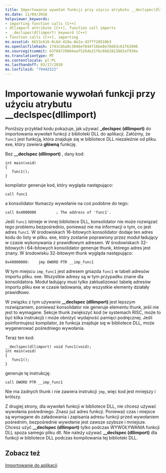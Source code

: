 ```yaml
---
title: Importowanie wywołań funkcji przy użyciu atrybutu __declspec(dllimport)
ms.date: 11/04/2016
helpviewer_keywords:
- importing function calls [C++]
- dllimport attribute [C++], function call imports
- __declspec(dllimport) keyword [C++]
- function calls [C++], importing
ms.assetid: 6b53c616-0c6d-419a-8e2a-d2fff20510b3
ms.openlocfilehash: 1743cbba8c3046ef844f16be8e78d43c61f62606
ms.sourcegitcommit: 63784729604aaf526de21f6c6b62813882af930a
ms.translationtype: MT
ms.contentlocale: pl-PL
ms.lasthandoff: 03/17/2020
ms.locfileid: "79442522"
---
```

# <a name="importing-function-calls-using-__declspecdllimport"></a>Importowanie wywołań funkcji przy użyciu atrybutu __declspec(dllimport)

Poniższy przykład kodu pokazuje, jak używać **_declspec (dllimport)** do importowania wywołań funkcji z biblioteki DLL do aplikacji. Załóżmy, że `func1` jest funkcją, która znajduje się w bibliotece DLL niezależnie od pliku. exe, który zawiera **główną** funkcję.

Bez **__declspec (dllimport)** , dany kod:

```
int main(void)
{
   func1();
}
```

kompilator generuje kod, który wygląda następująco:

```
call func1
```

a konsolidator tłumaczy wywołanie na coś podobne do tego:

```
call 0x4000000         ; The address of 'func1'.
```

Jeśli `func1` istnieje w innej bibliotece DLL, konsolidator nie może rozwiązać tego problemu bezpośrednio, ponieważ nie ma informacji o tym, co jest adres `func1`. W środowiskach 16-bitowych konsolidator dodaje ten adres kodu do listy w pliku. exe, który zostanie poprawiony przez moduł ładujący w czasie wykonywania z prawidłowym adresem. W środowiskach 32-bitowych i 64-bitowych konsolidator generuje thunk, którego adres jest znany. W środowisku 32-bitowym thunk wygląda następująco:

```
0x40000000:    jmp DWORD PTR __imp_func1
```

W tym miejscu `imp_func1` jest adresem gniazda `func1` w tabeli adresów importu pliku. exe. Wszystkie adresy są w tym przypadku znane dla konsolidatora. Moduł ładujący musi tylko zaktualizować tabelę adresów importu pliku exe w czasie ładowania, aby wszystkie elementy działały prawidłowo.

W związku z tym używanie **__declspec (dllimport)** jest lepszym rozwiązaniem, ponieważ konsolidator nie generuje elementu thunk, jeśli nie jest to wymagane. Sekcje thunk zwiększyć kod (w systemach RISC, może to być kilka instrukcji) i może obniżyć wydajność pamięci podręcznej. Jeśli poinformujesz kompilator, że funkcja znajduje się w bibliotece DLL, może wygenerować pośredniego wywołania.

Teraz ten kod:

```
__declspec(dllimport) void func1(void);
int main(void)
{
   func1();
}
```

generuje tę instrukcję:

```
call DWORD PTR __imp_func1
```

Nie ma żadnych thunk i nie zawiera instrukcji `jmp`, więc kod jest mniejszy i krótszy.

Z drugiej strony, dla wywołań funkcji w bibliotece DLL, nie chcesz używać wywołania pośredniego. Znasz już adres funkcji. Ponieważ czas i miejsce są wymagane do załadowania i zapisania adresu funkcji przed wywołaniem pośrednim, bezpośrednie wywołanie jest zawsze szybsze i mniejsze. Chcesz użyć **__declspec (dllimport)** tylko podczas WYWOŁYWANIA funkcji DLL spoza samego pliku dll. Nie należy używać **__declspec (dllimport)** dla funkcji w bibliotece DLL podczas kompilowania tej biblioteki DLL.

## <a name="see-also"></a>Zobacz też

[Importowanie do aplikacji](importing-into-an-application.md)
